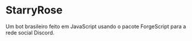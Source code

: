 # StarryRose
Um bot brasileiro feito em JavaScript usando o pacote ForgeScript para a rede social Discord. 
